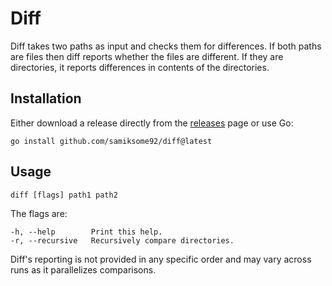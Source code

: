 # Diff
Diff takes two paths as input and checks them for differences. If both paths are files then diff reports whether the files are different. If they are directories, it reports differences in contents of the directories.

## Installation
Either download a release directly from the [releases](https://github.com/samiksome92/diff/releases) page or use Go:

    go install github.com/samiksome92/diff@latest

## Usage
    diff [flags] path1 path2

The flags are:

    -h, --help        Print this help.
    -r, --recursive   Recursively compare directories.

Diff's reporting is not provided in any specific order and may vary across runs as it parallelizes comparisons.
